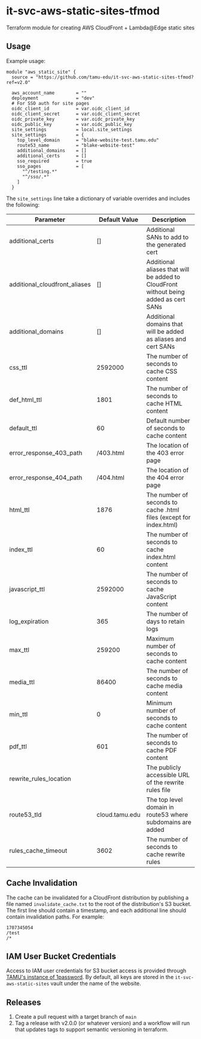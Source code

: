 # it-svc-aws-static-sites-tfmod

Terraform module for creating AWS CloudFront + Lambda@Edge static sites

## Usage

Example usage:

```hcl
module "aws_static_site" {
  source = "https://github.com/tamu-edu/it-svc-aws-static-sites-tfmod?ref=v2.0"

  aws_account_name        = ""
  deployment              = "dev"
  # For SSO auth for site pages
  oidc_client_id          = var.oidc_client_id
  oidc_client_secret      = var.oidc_client_secret
  oidc_private_key        = var.oidc_private_key
  oidc_public_key         = var.oidc_public_key
  site_settings           = local.site_settings
  site_settings           = {
    top_level_domain      = "blake-website-test.tamu.edu"
    route53_name          = "blake-website-test"
    additional_domains    = []
    additional_certs      = []
    sso_required          = true
    sso_pages             = [
      "^/testing.*"
      "^/sso/.*"
    ]
  }

```

The `site_settings` line take a dictionary of variable overrides and includes the following:

| Parameter | Default Value | Description |
|-----------|---------------|-------------|
|additional_certs|[]|Additional SANs to add to the generated cert|
|additional_cloudfront_aliases|[]|Additional aliases that will be added to CloudFront without being added as cert SANs|
|additional_domains|[]|Additional domains that will be added as aliases and cert SANs|
|css_ttl|2592000|The number of seconds to cache CSS content|
|def_html_ttl|1801|The number of seconds to cache HTML content|
|default_ttl|60|Default number of seconds to cache content|
|error_response_403_path|/403.html|The location of the 403 error page|
|error_response_404_path|/404.html|The location of the 404 error page|
|html_ttl|1876|The number of seconds to cache .html files (except for index.html)|
|index_ttl|60|The number of seconds to cache index.html content|
|javascript_ttl|2592000|The number of seconds to cache JavaScript content|
|log_expiration|365|The number of days to retain logs|
|max_ttl|259200|Maximum number of seconds to cache content|
|media_ttl|86400|The number of seconds to cache media content|
|min_ttl|0|Minimum number of seconds to cache content|
|pdf_ttl|601|The number of seconds to cache PDF content|
|rewrite_rules_location||The publicly accessible URL of the rewrite rules file|
|route53_tld|cloud.tamu.edu|The top level domain in route53 where subdomains are added|
|rules_cache_timeout|3602|The number of seconds to cache rewrite rules|

## Cache Invalidation
The cache can be invalidated for a CloudFront distribution by publishing a file
named `invalidate_cache.txt` to the root of the distribution's S3 bucket. The
first line should contain a timestamp, and each additional line should contain 
invalidation paths. For example:

```text
1707345054
/test
/*
```

## IAM User Bucket Credentials

Access to IAM user credentials for S3 bucket access is provided through [TAMU's instance of
1password](https://tamu.1password.com). By default, all keys are stored in the
`it-svc-aws-static-sites` vault under the name of the website.

## Releases

1. Create a pull request with a target branch of `main`
2. Tag a release with v2.0.0 (or whatever version) and a workflow will run that updates tags to support semantic versioning in terraform.

